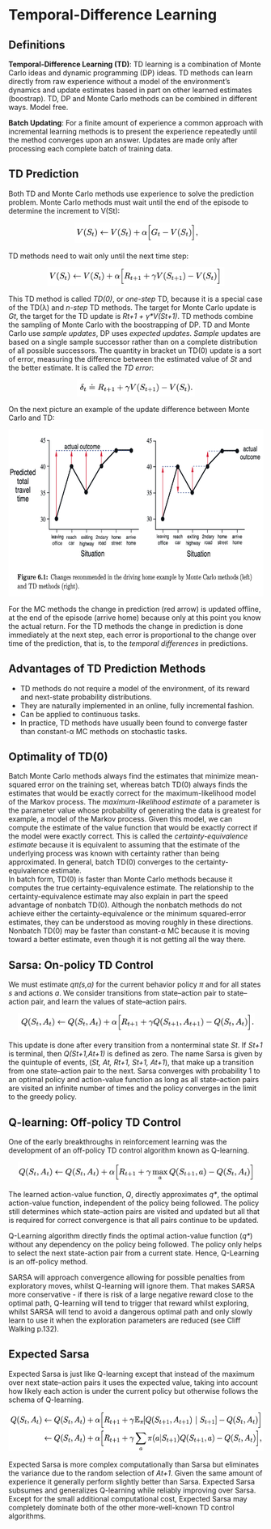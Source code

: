 # Temporal-Difference Learning

## Definitions

**Temporal-Difference Learning (TD)**: TD learning is a combination of Monte 
Carlo ideas and dynamic programming (DP) ideas. TD methods can learn directly 
from raw experience without a model of the environment’s dynamics and update 
estimates based in part on other learned estimates (boostrap). TD, DP and Monte
Carlo methods can be combined in different ways. Model free.

**Batch Updating**: For a finite amount of experience a common approach with 
incremental learning methods is to present the experience repeatedly until the
method converges upon an answer. Updates are made only after processing each 
complete batch of training data.

## TD Prediction

Both TD and Monte Carlo methods use experience to solve the prediction problem.
Monte Carlo methods must wait until the end of the episode to determine the 
increment to V(St):

<p align="center">
<img
src="https://github.com/vdouet/Reinforcement-Learning/blob/master/Reinforcement%20Learning%20Specialization%20-%20Alberta%20University%20/Images/vtMC.png"
alt="Update rule" title="Update rule" width="245" height="41" />
</p>

TD methods need to wait only until the next time step:

<p align="center">
<img
src="https://github.com/vdouet/Reinforcement-Learning/blob/master/Reinforcement%20Learning%20Specialization%20-%20Alberta%20University%20/Images/vtTD0.png"
alt="Update rule" title="Update rule" width="350" height="37" />
</p>

This TD method is called *TD(0)*, or *one-step* TD, because it is a special
case of the TD(λ) and *n-step* TD methods. The target for Monte Carlo update is
*Gt*, the target for the TD update is *Rt+1 + γ\*V(St+1)*. TD methods combine
the sampling of Monte Carlo with the boostrapping of DP. TD and Monte Carlo use
*sample updates*, DP uses *expected updates*. *Sample* updates are based on a 
single sample successor rather than on a complete distribution of all possible
successors.
The quantity in bracket un TD(0) update is a sort of error, measuring the 
difference between the estimated value of *St* and the better estimate. It is
called the *TD error*:

<p align="center">
<img
src="https://github.com/vdouet/Reinforcement-Learning/blob/master/Reinforcement%20Learning%20Specialization%20-%20Alberta%20University%20/Images/tderror.png"
alt="Update rule" title="Update rule" width="234" height="34" />
</p>

On the next picture an example of the update difference between Monte Carlo and
TD:

<p align="center">
<img
src="https://github.com/vdouet/Reinforcement-Learning/blob/master/Reinforcement%20Learning%20Specialization%20-%20Alberta%20University%20/Images/tdmcex.png"
alt="Update rule" title="Update rule" width="682" height="330" />
</p>

For the MC methods the change in prediction (red arrow) is updated offline, at
the end of the episode (arrive home) because only at this point you know the 
actual return. For the TD methods the change in prediction is done immediately
at the next step, each error is proportional to the change over time of the 
prediction, that is, to the *temporal differences* in predictions.

## Advantages of TD Prediction Methods

+ TD methods do not require a model of the environment, of its reward and 
next-state probability distributions.
+ They are naturally implemented in an online, fully incremental fashion.
+ Can be applied to continuous tasks.
+ In practice, TD methods have usually been found to converge faster than 
constant-α MC methods on stochastic tasks.

## Optimality of TD(0)

Batch Monte Carlo methods always find the estimates that minimize mean-squared 
error on the training set, whereas batch TD(0) always finds the estimates that 
would be exactly correct for the maximum-likelihood model of the Markov
process. The *maximum-likelihood estimate* of a parameter is the parameter 
value whose probability of generating the data is greatest for example, a model
of the Markov process. Given this model, we can compute the estimate of the 
value function that would be exactly correct if the model were exactly correct.
This is called the *certainty-equivalence estimate* because it is equivalent 
to assuming that the estimate of the underlying process was known with 
certainty rather than being approximated. In general, batch TD(0) converges to 
the certainty-equivalence estimate.  
In batch form, TD(0) is faster than Monte Carlo methods because it computes the
true certainty-equivalence estimate. The relationship to the 
certainty-equivalence estimate may also explain in part the speed advantage of
nonbatch TD(0). Although the nonbatch methods do not achieve either the 
certainty-equivalence or the minimum squared-error estimates, they can be 
understood as moving roughly in these directions. Nonbatch TD(0) may be faster 
than constant-α MC because it is moving toward a better estimate, even though 
it is not getting all the way there. 

## Sarsa: On-policy TD Control

We must estimate *qπ(s,a)* for the current behavior policy *π* and for all 
states *s* and actions *a*. We consider transitions from state–action pair to 
state–action pair, and learn the values of state–action pairs.

<p align="center">
<img
src="https://github.com/vdouet/Reinforcement-Learning/blob/master/Reinforcement%20Learning%20Specialization%20-%20Alberta%20University%20/Images/sarsaq.png"
alt="Update rule" title="Update rule" width=469" height="38" />
</p>

This update is done after every transition from a nonterminal state *St*. 
If *St+1* is terminal, then *Q(St+1,At+1)* is defined as zero. The name Sarsa
is given by the quintuple of events, (*St, At, Rt+1, St+1, At+1*), that make up
a transition from one state–action pair to the next. Sarsa converges with 
probability 1 to an optimal policy and action-value function as long as all 
state–action pairs are visited an infinite number of times and the policy 
converges in the limit to the greedy policy.

## Q-learning: Off-policy TD Control

One of the early breakthroughs in reinforcement learning was the development of
an off-policy TD control algorithm known as Q-learning.

<p align="center">
<img
src="https://github.com/vdouet/Reinforcement-Learning/blob/master/Reinforcement%20Learning%20Specialization%20-%20Alberta%20University%20/Images/qlearning.png"
alt="Update rule" title="Update rule" width=469" height="39" />
</p>

The learned action-value function, *Q*, directly approximates *q\**, the 
optimal action-value function, independent of the policy being followed. The 
policy still determines which state–action pairs are visited and updated but 
all that is required for correct convergence is that all pairs continue to be 
updated.

Q-Learning algorithm directly finds the optimal action-value function (*q\**) 
without any dependency on the policy being followed. The policy only helps to 
select the next state-action pair from a current state. Hence, Q-Learning is an
off-policy method.

SARSA will approach convergence allowing for possible penalties from 
exploratory moves, whilst Q-learning will ignore them. That makes SARSA more 
conservative - if there is risk of a large negative reward close to the optimal
path, Q-learning will tend to trigger that reward whilst exploring, whilst 
SARSA will tend to avoid a dangerous optimal path and only slowly learn to use
it when the exploration parameters are reduced (see Cliff Walking p.132).

## Expected Sarsa

Expected Sarsa is just like Q-learning except that instead of the maximum over 
next state–action pairs it uses the expected value, taking into account how 
likely each action is under the current policy but otherwise follows the schema
of Q-learning.

<p align="center">
<img
src="https://github.com/vdouet/Reinforcement-Learning/blob/master/Reinforcement%20Learning%20Specialization%20-%20Alberta%20University%20/Images/expectedsarsa.png"
alt="Update rule" title="Update rule" width=539" height="80" />
</p>

Expected Sarsa is more complex computationally than Sarsa but eliminates the
variance due to the random selection of *At+1*. Given the same amount of
experience it generally perform slightly better than Sarsa. Expected Sarsa 
subsumes and generalizes Q-learning while reliably improving over Sarsa. Except
for the small additional computational cost, Expected Sarsa may completely 
dominate both of the other more-well-known TD control algorithms.